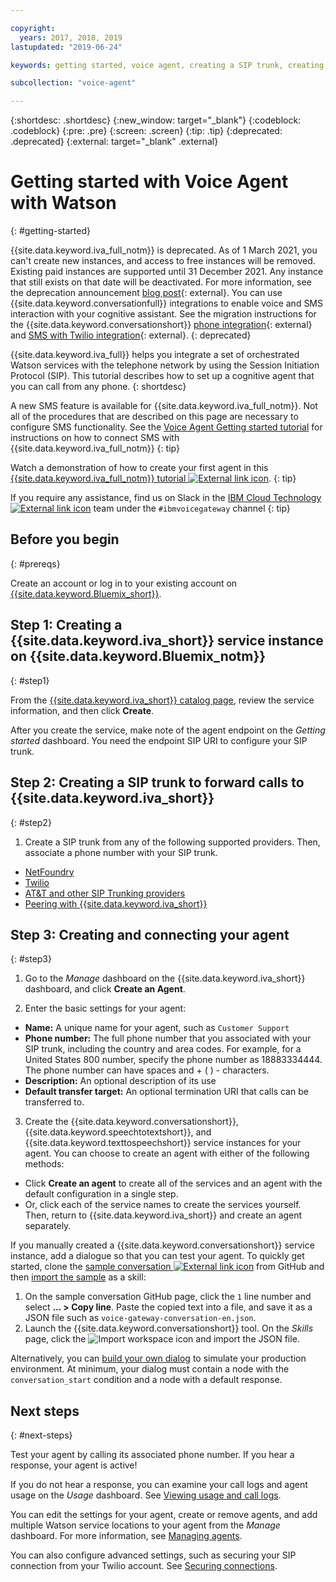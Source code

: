 ```yaml
---

copyright:
  years: 2017, 2018, 2019
lastupdated: "2019-06-24"

keywords: getting started, voice agent, creating a SIP trunk, creating and connecting your voice agent, voice agent with watson, tutorial, phone number, IBM Cloud

subcollection: "voice-agent"

---
```


{:shortdesc: .shortdesc}
{:new_window: target="_blank"}
{:codeblock: .codeblock}
{:pre: .pre}
{:screen: .screen}
{:tip: .tip}
{:deprecated: .deprecated}
{:external: target="_blank" .external}

# Getting started with Voice Agent with Watson
{: #getting-started}

{{site.data.keyword.iva_full_notm}} is deprecated. As of 1 March 2021, you can't create new instances, and access to free instances will be removed. Existing paid instances are supported until 31 December 2021. Any instance that still exists on that date will be deactivated. For more information, see the deprecation announcement [blog post](https://community.ibm.com/community/user/watsonapps/blogs/mitch-mason1/2021/02/08/announcing-voice-agent-with-watson-deprecation){: external}. You can use {{site.data.keyword.conversationfull}} integrations to enable voice and SMS interaction with your cognitive assistant. See the migration instructions for the {{site.data.keyword.conversationshort}} [phone integration](/docs/assistant?topic=assistant-deploy-phone#deploy-phone-migrate-from-va){: external} and [SMS with Twilio integration](/docs/assistant?topic=assistant-deploy-sms#deploy-sms-migrate-from-va){: external}.
{: deprecated}

{{site.data.keyword.iva_full}} helps you integrate a set of orchestrated Watson services with the telephone network by using the Session Initiation Protocol (SIP). This tutorial describes how to set up a cognitive agent that you can call from any phone.
{: shortdesc}

A new SMS feature is available for {{site.data.keyword.iva_full_notm}}. Not all of the procedures that are described on this page are necessary to configure SMS functionality. See the [Voice Agent Getting started tutorial](/docs/voice-agent?topic=voice-agent-connect-sms) for instructions on how to connect SMS with {{site.data.keyword.iva_full_notm}}
{: tip}

Watch a demonstration of how to create your first agent in this [{{site.data.keyword.iva_full_notm}} tutorial ![External link icon](../../icons/launch-glyph.svg "External link icon")](https://developer.ibm.com/tv/building-voice-enabled-cognitive-applications-with-watson/).
{: tip}

If you require any assistance, find us on Slack in the [IBM Cloud Technology ![External link icon](../../icons/launch-glyph.svg "External link icon")](https://slack-invite-ibm-cloud-tech.mybluemix.net/) team under the `#ibmvoicegateway` channel
{: tip}

## Before you begin
{: #prereqs}

Create an account or log in to your existing account on [{{site.data.keyword.Bluemix_short}}](https://cloud.ibm.com/).

## Step 1: Creating a {{site.data.keyword.iva_short}} service instance on {{site.data.keyword.Bluemix_notm}}
{: #step1}

From the [{{site.data.keyword.iva_short}} catalog page](https://cloud.ibm.com/catalog/voice-agent-with-watson), review the service information, and then click **Create**.

After you create the service, make note of the agent endpoint on the _Getting started_ dashboard. You need the endpoint SIP URI to configure your SIP trunk.

## Step 2: Creating a SIP trunk to forward calls to {{site.data.keyword.iva_short}}
{: #step2}

1. Create a SIP trunk from any of the following supported providers. Then, associate a phone number with your SIP trunk.

  * [NetFoundry](/docs/voice-agent?topic=voice-agent-connect#NetFoundry-setup)
  * [Twilio](/docs/voice-agent?topic=voice-agent-connect#twilio-setup)
  * [AT&T and other SIP Trunking providers](/docs/voice-agent?topic=voice-agent-connect#att-other)
  * [Peering with {{site.data.keyword.iva_short}}](/docs/voice-agent?topic=voice-agent-connect#peering)

## Step 3: Creating and connecting your agent
{: #step3}

1. Go to the _Manage_ dashboard on the {{site.data.keyword.iva_short}} dashboard, and click **Create an Agent**.

2. Enter the basic settings for your agent:
  * **Name:** A unique name for your agent, such as `Customer Support`
  * **Phone number:** The full phone number that you associated with your SIP trunk, including the country and area codes. For example, for a United States 800 number, specify the phone number as 18883334444. The phone number can have spaces and + ( ) - characters.
  * **Description:** An optional description of its use
  * **Default transfer target:** An optional termination URI that calls can be transferred to.

3. Create the {{site.data.keyword.conversationshort}}, {{site.data.keyword.speechtotextshort}}, and {{site.data.keyword.texttospeechshort}} service instances for your agent. You can choose to create an agent with either of the following methods:
  * Click **Create an agent** to create all of the services and an agent with the default configuration in a single step.
  * Or, click each of the service names to create the services yourself. Then, return to {{site.data.keyword.iva_short}} and create an agent separately.

   If you manually created a {{site.data.keyword.conversationshort}} service instance, add a dialogue so that you can test your agent.  To quickly get started, clone the [sample conversation ![External link icon](../../icons/launch-glyph.svg "External link icon")](https://github.com/WASdev/sample.voice.gateway/blob/master/conversation/voice-gateway-conversation-en.json) from GitHub and then [import the sample](/docs/assistant?topic=assistant-skill-dialog-add) as a skill:

   1. On the sample conversation GitHub page, click the `1` line number and select **... > Copy line**. Paste the copied text into a file, and save it as a JSON file such as `voice-gateway-conversation-en.json`.
   2. Launch the {{site.data.keyword.conversationshort}} tool. On the _Skills_ page, click the ![Import workspace](../conversation/images/workspace_import.png) icon and import the JSON file.

  Alternatively, you can [build your own dialog](/docs/assistant?topic=assistant-getting-started#getting-started-build-dialog) to simulate your production environment. At minimum, your dialog must contain a node with the `conversation_start` condition and a node with a default response.


## Next steps
{: #next-steps}

Test your agent by calling its associated phone number. If you hear a response, your agent is active!

If you do not hear a response, you can examine your call logs and agent usage on the _Usage_ dashboard. See [Viewing usage and call logs](/docs/voice-agent?topic=voice-agent-logging).

You can edit the settings for your agent, create or remove agents, and add multiple Watson service locations to your agent from the _Manage_ dashboard. For more information, see [Managing agents](/docs/voice-agent?topic=voice-agent-managing).

You can also configure advanced settings, such as securing your SIP connection from your Twilio account. See [Securing connections](/docs/voice-agent?topic=voice-agent-securing).
